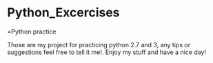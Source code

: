 # Python_Excercises
=Python practice

Those are my project for practicing python 2.7 and 3, any tips or suggestions feel free to tell it me!. Enjoy my stuff and have a nice day!

